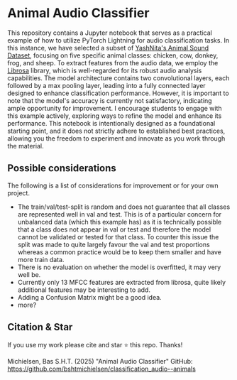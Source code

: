 # Animal Audio Classifier
This repository contains a Jupyter notebook that serves as a practical example of how to utilize PyTorch Lightning for audio classification tasks. In this instance, we have selected a subset of [YashNita's Animal Sound Dataset](https://github.com/YashNita/Animal-Sound-Dataset), focusing on five specific animal classes: chicken, cow, donkey, frog, and sheep. To extract features from the audio data, we employ the [Librosa](https://librosa.org/doc/latest/index.html) library, which is well-regarded for its robust audio analysis capabilities. The model architecture contains two convolutional layers, each followed by a max pooling layer, leading into a fully connected layer designed to enhance classification performance. However, it is important to note that the model's accuracy is currently not satisfactory, indicating ample opportunity for improvement. I encourage students to engage with this example actively, exploring ways to refine the model and enhance its performance. This notebook is intentionally designed as a foundational starting point, and it does not strictly adhere to established best practices, allowing you the freedom to experiment and innovate as you work through the material.

## Possible considerations
The following is a list of considerations for improvement or for your own project.

- The train/val/test-split is random and does not guarantee that all classes are represented well in val and test. This is of a particular concern for unbalanced data (which this example has) as it is technically possible that a class does not appear in val or test and therefore the model cannot be validated or tested for that class. To counter this issue the split was made to quite largely favour the val and test proportions whereas a common practice would be to keep them smaller and have more train data.
- There is no evaluation on whether the model is overfitted, it may very well be.
- Currently only 13 MFCC features are extracted from librosa, quite likely additional features may be interesting to add.
- Adding a Confusion Matrix might be a good idea.
- more?

## Citation & Star
If you use my work please cite and star ⭐ this repo. Thanks!

Michielsen, Bas S.H.T. (2025) "Animal Audio Classifier" GitHub: https://github.com/bshtmichielsen/classification_audio--animals